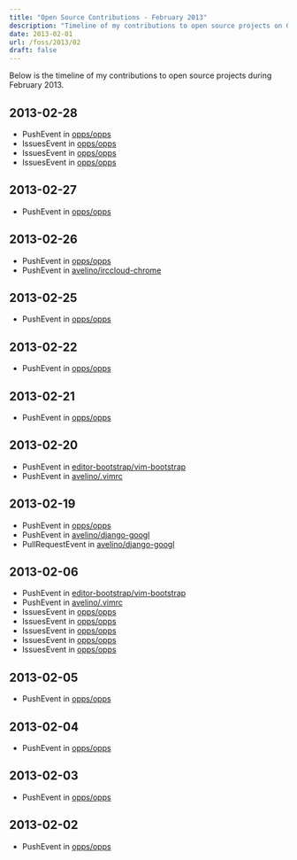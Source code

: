 ```yaml
---
title: "Open Source Contributions - February 2013"
description: "Timeline of my contributions to open source projects on GitHub during February 2013."
date: 2013-02-01
url: /foss/2013/02
draft: false
---
```


Below is the timeline of my contributions to open source projects during February 2013.

## 2013-02-28

- PushEvent in [opps/opps](https://github.com/opps/opps)
- IssuesEvent in [opps/opps](https://github.com/opps/opps)
- IssuesEvent in [opps/opps](https://github.com/opps/opps)
- IssuesEvent in [opps/opps](https://github.com/opps/opps)

## 2013-02-27

- PushEvent in [opps/opps](https://github.com/opps/opps)

## 2013-02-26

- PushEvent in [opps/opps](https://github.com/opps/opps)
- PushEvent in [avelino/irccloud-chrome](https://github.com/avelino/irccloud-chrome)

## 2013-02-25

- PushEvent in [opps/opps](https://github.com/opps/opps)

## 2013-02-22

- PushEvent in [opps/opps](https://github.com/opps/opps)

## 2013-02-21

- PushEvent in [opps/opps](https://github.com/opps/opps)

## 2013-02-20

- PushEvent in [editor-bootstrap/vim-bootstrap](https://github.com/editor-bootstrap/vim-bootstrap)
- PushEvent in [avelino/.vimrc](https://github.com/avelino/.vimrc)

## 2013-02-19

- PushEvent in [opps/opps](https://github.com/opps/opps)
- PushEvent in [avelino/django-googl](https://github.com/avelino/django-googl)
- PullRequestEvent in [avelino/django-googl](https://github.com/avelino/django-googl)

## 2013-02-06

- PushEvent in [editor-bootstrap/vim-bootstrap](https://github.com/editor-bootstrap/vim-bootstrap)
- PushEvent in [avelino/.vimrc](https://github.com/avelino/.vimrc)
- IssuesEvent in [opps/opps](https://github.com/opps/opps)
- IssuesEvent in [opps/opps](https://github.com/opps/opps)
- IssuesEvent in [opps/opps](https://github.com/opps/opps)
- IssuesEvent in [opps/opps](https://github.com/opps/opps)
- IssuesEvent in [opps/opps](https://github.com/opps/opps)

## 2013-02-05

- PushEvent in [opps/opps](https://github.com/opps/opps)

## 2013-02-04

- PushEvent in [opps/opps](https://github.com/opps/opps)

## 2013-02-03

- PushEvent in [opps/opps](https://github.com/opps/opps)

## 2013-02-02

- PushEvent in [opps/opps](https://github.com/opps/opps)

